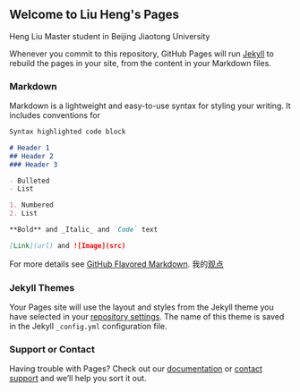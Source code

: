 ## Welcome to Liu Heng's Pages

Heng Liu Master student in Beijing Jiaotong University

Whenever you commit to this repository, GitHub Pages will run [Jekyll](https://jekyllrb.com/) to rebuild the pages in your site, from the content in your Markdown files.

### Markdown

Markdown is a lightweight and easy-to-use syntax for styling your writing. It includes conventions for

```markdown
Syntax highlighted code block

# Header 1
## Header 2
### Header 3

- Bulleted
- List

1. Numbered
2. List

**Bold** and _Italic_ and `Code` text

[Link](url) and ![Image](src)
```

For more details see [GitHub Flavored Markdown](https://guides.github.com/features/mastering-markdown/).
我的[观点](https://github.com/lh1202012/lh1202012.github.io/blob/master/%E5%A5%87%E9%81%87%E4%BA%BA%E7%94%9F-%E5%A4%A7%E9%B9%8F%E6%9C%9F.md)

### Jekyll Themes

Your Pages site will use the layout and styles from the Jekyll theme you have selected in your [repository settings](https://github.com/lh1202012/lh1202012.github.io/settings). The name of this theme is saved in the Jekyll `_config.yml` configuration file.

### Support or Contact

Having trouble with Pages? Check out our [documentation](https://help.github.com/categories/github-pages-basics/) or [contact support](https://github.com/contact) and we’ll help you sort it out.
